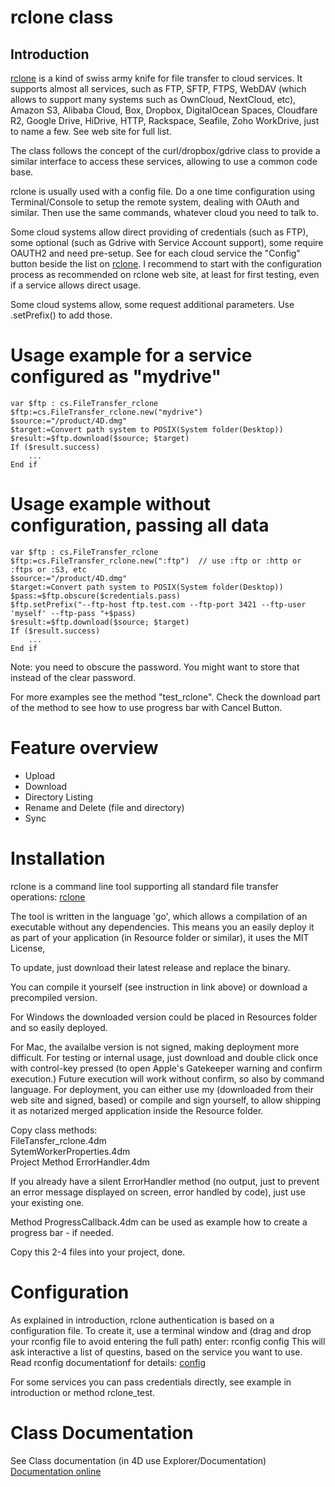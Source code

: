 # rclone class

## Introduction
[rclone](https://rclone.org) is a kind of swiss army knife for file transfer to cloud services.
It supports almost all services, such as FTP, SFTP, FTPS, WebDAV (which allows to support many systems such as OwnCloud, NextCloud, etc), Amazon S3, Alibaba Cloud, Box, Dropbox, DigitalOcean Spaces, Cloudfare R2, Google Drive, HiDrive, HTTP, Rackspace, Seafile, Zoho WorkDrive, just to name a few. See web site for full list.

The class follows the concept of the curl/dropbox/gdrive class to provide a similar interface to access these services, allowing to use a common code base.

rclone is usually used with a config file. Do a one time configuration using Terminal/Console to setup the remote system, dealing with OAuth and similar. Then use the same commands, whatever cloud you need to talk to.

Some cloud systems allow direct providing of credentials (such as FTP), some optional (such as Gdrive with Service Account support), some require OAUTH2 and need pre-setup.
See for each cloud service the "Config" button beside the list on [rclone](https://rclone.org).
I recommend to start with the configuration process as recommended on rclone web site, at least for first testing, even if a service allows direct usage.

Some cloud systems allow, some request additional parameters. Use .setPrefix() to add those.

# Usage example for a service configured as "mydrive"

```4D
var $ftp : cs.FileTransfer_rclone
$ftp:=cs.FileTransfer_rclone.new("mydrive")
$source:="/product/4D.dmg"
$target:=Convert path system to POSIX(System folder(Desktop))
$result:=$ftp.download($source; $target)
If ($result.success)
	...
End if
```

# Usage example without configuration, passing all data

```4D
var $ftp : cs.FileTransfer_rclone
$ftp:=cs.FileTransfer_rclone.new(":ftp")  // use :ftp or :http or :ftps or :S3, etc
$source:="/product/4D.dmg"
$target:=Convert path system to POSIX(System folder(Desktop))
$pass:=$ftp.obscure($credentials.pass)
$ftp.setPrefix("--ftp-host ftp.test.com --ftp-port 3421 --ftp-user 'myself' --ftp-pass "+$pass)
$result:=$ftp.download($source; $target)
If ($result.success)
	...
End if
```

Note: you need to obscure the password. You might want to store that instead of the clear password.

For more examples see the method "test_rclone".
Check the download part of the method to see how to use progress bar with Cancel Button.

# Feature overview
- Upload
- Download
- Directory Listing
- Rename and Delete (file and directory)
- Sync

# Installation

rclone is a command line tool supporting all standard file transfer operations: 
[rclone](https://rclone.org) 

The tool is written in the language 'go', which allows a compilation of an executable without any dependencies. This means you an easily deploy it as part of your application (in Resource folder or similar), it uses the MIT License,

To update, just download their latest release and replace the binary.

You can compile it yourself (see instruction in link above) or download a precompiled version.

For Windows the downloaded version could be placed in Resources folder and so easily deployed. 

For Mac, the availalbe version is not signed, making deployment more difficult.
For testing or internal usage, just download and double click once with control-key pressed (to open Apple's Gatekeeper warning and confirm execution.) Future execution will work without confirm, so also by command language.
For deployment, you can either use my (downloaded from their web site and signed, based) or compile and sign yourself, to allow shipping it as notarized merged application inside the Resource folder. 

Copy class methods:  
FileTansfer_rclone.4dm  
SytemWorkerProperties.4dm    
Project Method ErrorHandler.4dm  

If you already have a silent ErrorHandler method (no output, just to prevent an error message displayed on screen, error handled by code), just use your existing one.

Method ProgressCallback.4dm can be used as example how to create a progress bar - if needed.

Copy this 2-4 files into your project, done.

# Configuration

As explained in introduction, rclone authentication is based on a configuration file.
To create it, use a terminal window and (drag and drop your rconfig file to avoid entering the full path) enter:
rconfig config
This will ask interactive a list of questins, based on the service you want to use.
Read rconfig documentationf for details:
[config](https://rclone.org/docs/)

For some services you can pass credentials directly, see example in introduction or method rclone_test.

# Class Documentation

See Class documentation (in 4D use Explorer/Documentation)  
[Documentation online](Classes/FileTransfer_rclone.md)
	
	
